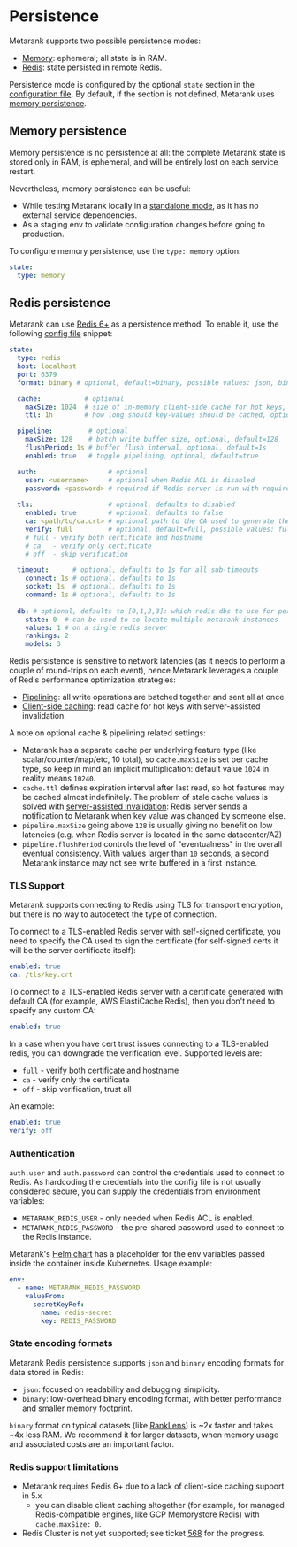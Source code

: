 # Persistence

Metarank supports two possible persistence modes:
* [Memory](persistence.md#memory-persistence): ephemeral; all state is in RAM. 
* [Redis](persistence.md#redis-persistence): state persisted in remote Redis.

Persistence mode is configured by the optional `state` section in the [configuration file](overview.md).
By default, if the section is not defined, Metarank uses [memory persistence](persistence.md#memory-persistence).

## Memory persistence

Memory persistence is no persistence at all: the complete Metarank state is stored only in RAM, is 
ephemeral, and will be entirely lost on each service restart. 

Nevertheless, memory persistence can be useful:
* While testing Metarank locally in a [standalone mode](../deploy/standalone.md), as it has no external service dependencies.
* As a staging env to validate configuration changes before going to production.

To configure memory persistence, use the `type: memory` option:
```yaml
state:
  type: memory
```

## Redis persistence

Metarank can use [Redis 6+](https://redis.io) as a persistence method. To enable it, use the following 
[config file](overview.md) snippet:
```yaml
state:
  type: redis
  host: localhost
  port: 6379
  format: binary # optional, default=binary, possible values: json, binary

  cache:           # optional
    maxSize: 1024  # size of in-memory client-side cache for hot keys, optional, default=1024
    ttl: 1h        # how long should key-values should be cached, optional, default=1h

  pipeline:         # optional
    maxSize: 128    # batch write buffer size, optional, default=128
    flushPeriod: 1s # buffer flush interval, optional, default=1s
    enabled: true   # toggle pipelining, optional, default=true

  auth:                  # optional
    user: <username>     # optional when Redis ACL is disabled
    password: <password> # required if Redis server is run with requirepass argument
  
  tls:                   # optional, defaults to disabled
    enabled: true        # optional, defaults to false
    ca: <path/to/ca.crt> # optional path to the CA used to generate the cert, defaults to the default keychain
    verify: full         # optional, default=full, possible values: full, ca, off
    # full - verify both certificate and hostname
    # ca   - verify only certificate
    # off  - skip verification

  timeout:      # optional, defaults to 1s for all sub-timeouts
    connect: 1s # optional, defaults to 1s
    socket: 1s  # optional, defaults to 1s
    command: 1s # optional, defaults to 1s
  
  db: # optional, defaults to [0,1,2,3]: which redis dbs to use for persistence 
    state: 0  # can be used to co-locate multiple metarank instances
    values: 1 # on a single redis server
    rankings: 2
    models: 3
```

Redis persistence is sensitive to network latencies (as it needs to perform a couple of round-trips on each event), 
hence Metarank leverages a couple of Redis performance optimization strategies:
* [Pipelining](https://redis.io/docs/manual/pipelining/): all write operations are batched together and sent all at once
* [Client-side caching](https://redis.io/docs/manual/client-side-caching/): read cache for hot keys with server-assisted 
invalidation.

A note on optional cache & pipelining related settings:
* Metarank has a separate cache per underlying feature type (like scalar/counter/map/etc, 10 total), so 
`cache.maxSize` is set per cache type, so keep in mind an implicit multiplication: default value `1024` in reality
means `10240`.
* `cache.ttl` defines expiration interval after last read, so hot features may be cached almost indefinitely. The problem 
of stale cache values is solved with [server-assisted invalidation](https://redis.io/docs/manual/client-side-caching/): 
Redis server sends a notification to Metarank when key value was changed by someone else.
* `pipeline.maxSize` going above `128` is usually giving no benefit on low latencies (e.g. when Redis server is located 
in the same datacenter/AZ)
* `pipeline.flushPeriod` controls the level of "eventualness" in the overall eventual consistency. With values 
larger than `10` seconds, a second Metarank instance may not see write buffered in a first instance.

### TLS Support

Metarank supports connecting to Redis using TLS for transport encryption, but there is no way to autodetect
the type of connection. 

To connect to a TLS-enabled Redis server with self-signed certificate, you need to specify the CA used to sign
the certificate (for self-signed certs it will be the server certificate itself):

```yaml
enabled: true
ca: /tls/key.crt
```

To connect to a TLS-enabled Redis server with a certificate generated with default CA (for example, AWS ElastiCache Redis),
then you don't need to specify any custom CA:

```yaml
enabled: true
```

In a case when you have cert trust issues connecting to a TLS-enabled redis, you can downgrade the verification level.
Supported levels are:
* `full` - verify both certificate and hostname
* `ca` - verify only the certificate
* `off` - skip verification, trust all

An example:

```yaml
enabled: true
verify: off
```

### Authentication

`auth.user` and `auth.password` can control the credentials used to connect to Redis. As hardcoding the credentials into the config file is not usually considered secure, you can supply the credentials from environment variables:
* `METARANK_REDIS_USER` - only needed when Redis ACL is enabled.
* `METARANK_REDIS_PASSWORD` - the pre-shared password used to connect to the Redis instance.

Metarank's [Helm chart](../deploy/kubernetes.md) has a placeholder for the env variables passed inside the container inside Kubernetes. Usage example:
```yaml
env: 
  - name: METARANK_REDIS_PASSWORD
    valueFrom:
      secretKeyRef:
        name: redis-secret
        key: REDIS_PASSWORD
```



### State encoding formats

Metarank Redis persistence supports `json` and `binary` encoding formats for data stored in Redis:

* `json`: focused on readability and debugging simplicity. 
* `binary`: low-overhead binary encoding format, with better performance and smaller memory footprint.

`binary` format on typical datasets (like [RankLens](https://github.com/metarank/ranklens)) is ~2x faster 
and takes ~4x less RAM. We recommend it for larger datasets, when memory usage and associated costs are an
important factor.

### Redis support limitations

* Metarank requires Redis 6+ due to a lack of client-side caching support in 5.x
  * you can disable client caching altogether (for example, for managed Redis-compatible engines, like GCP Memorystore Redis) with `cache.maxSize: 0`.
* Redis Cluster is not yet supported; see ticket [568](https://github.com/metarank/metarank/issues/568) for the progress.